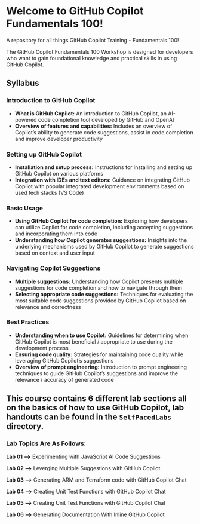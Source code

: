 # Welcome to GitHub Copilot Fundamentals 100!
A repository for all things GitHub Copilot Training - Fundamentals 100!

The GitHub Copilot Fundamentals 100 Workshop is designed for developers who want to gain foundational knowledge and practical skills in using GitHub Copilot. 

## Syllabus

### Introduction to GitHub Copilot
- **What is GitHub Copilot:** An introduction to GitHub Copilot, an AI-powered code completion tool developed by GitHub and OpenAI 
- **Overview of features and capabilities:** Includes an overview of Copilot’s ability to generate code suggestions, assist in code completion and improve developer productivity 

### Setting up GitHub Copilot
- **Installation and setup process:** Instructions for installing and setting up GitHub Copilot on various platforms
- **Integration with IDEs and text editors:** Guidance on integrating GitHub Copilot with popular integrated development environments based on used tech stacks (VS Code)

### Basic Usage
- **Using GitHub Copilot for code completion:** Exploring how developers can utilize Copilot for code completion, including accepting suggestions and incorporating them into code 
- **Understanding how Copilot generates suggestions:** Insights into the underlying mechanisms used by GitHub Copilot to generate suggestions based on context and user input 

### Navigating Copilot Suggestions
- **Multiple suggestions:** Understanding how Copilot presents multiple suggestions for code completion and how to navigate through them
- **Selecting appropriate code suggestions:** Techniques for evaluating the most suitable code suggestions provided by GitHub Copilot based on relevance and correctness 

### Best Practices
- **Understanding when to use Copilot:** Guidelines for determining when GitHub Copilot is most beneficial / appropriate to use during the development process 
- **Ensuring code quality:** Strategies for maintaining code quality while leveraging GitHub Copilot’s suggestions 
- **Overview of prompt engineering:** Introduction to prompt engineering techniques to guide GitHub Copilot’s suggestions and improve the relevance / accuracy of generated code 

## This course contains 6 different lab sections all on the basics of how to use GitHub Copilot, lab handouts can be found in the `SelfPacedLabs` directory.

### Lab Topics Are As Follows: 

**Lab 01 -->** Experimenting with JavaScript AI Code Suggestions

**Lab 02 -->** Leverging Multiple Suggestions with GitHub Copilot

**Lab 03 -->** Generating ARM and Terraform code with GitHub Copilot Chat

**Lab 04 -->** Creating Unit Test Functions with GitHub Copilot Chat

**Lab 05 -->** Creating Unit Test Functions with GitHub Copilot Chat

**Lab 06 -->** Generating Documentation With Inline GitHub Copilot